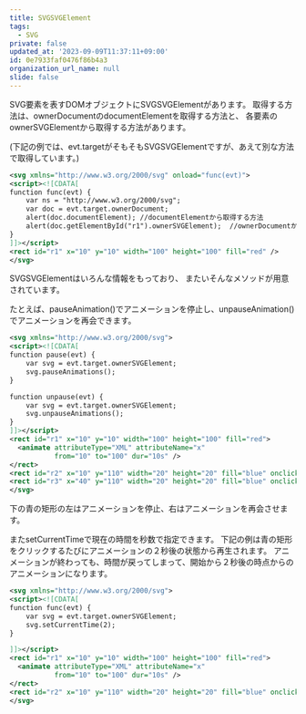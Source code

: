 ```yaml
---
title: SVGSVGElement
tags:
  - SVG
private: false
updated_at: '2023-09-09T11:37:11+09:00'
id: 0e7933faf0476f86b4a3
organization_url_name: null
slide: false
---
```

SVG要素を表すDOMオブジェクトにSVGSVGElementがあります。
取得する方法は、ownerDocumentのdocumentElementを取得する方法と、
各要素のownerSVGElementから取得する方法があります。

(下記の例では、evt.targetがそもそもSVGSVGElementですが、あえて別な方法で取得しています。)

```xml:svgsvgelement.svg
<svg xmlns="http://www.w3.org/2000/svg" onload="func(evt)">
<script><![CDATA[
function func(evt) {
    var ns = "http://www.w3.org/2000/svg";
    var doc = evt.target.ownerDocument;
    alert(doc.documentElement); //documentElementから取得する方法
    alert(doc.getElementById("r1").ownerSVGElement);  //ownerDocumentから取得する方法
}
]]></script>
<rect id="r1" x="10" y="10" width="100" height="100" fill="red" />
</svg>
```

SVGSVGElementはいろんな情報をもっており、
またいそんなメソッドが用意されています。

たとえば、pauseAnimation()でアニメーションを停止し、unpauseAnimation()でアニメーションを再会できます。

```xml:animation.svg
<svg xmlns="http://www.w3.org/2000/svg">
<script><![CDATA[
function pause(evt) {
    var svg = evt.target.ownerSVGElement;
    svg.pauseAnimations();
}

function unpause(evt) {
    var svg = evt.target.ownerSVGElement;
    svg.unpauseAnimations();
}
]]></script>
<rect id="r1" x="10" y="10" width="100" height="100" fill="red">
  <animate attributeType="XML" attributeName="x"
           from="10" to="100" dur="10s" />
</rect>
<rect id="r2" x="10" y="110" width="20" height="20" fill="blue" onclick="pause(evt)" />
<rect id="r3" x="40" y="110" width="20" height="20" fill="blue" onclick="unpause(evt)" />
</svg>
```

下の青の矩形の左はアニメーションを停止、右はアニメーションを再会させます。

またsetCurrentTimeで現在の時間を秒数で指定できます。
下記の例は青の矩形をクリックするたびにアニメーションの２秒後の状態から再生されます。
アニメーションが終わっても、時間が戻ってしまって、開始から２秒後の時点からのアニメーションになります。

```xml:animation2.svg
<svg xmlns="http://www.w3.org/2000/svg">
<script><![CDATA[
function func(evt) {
    var svg = evt.target.ownerSVGElement;
    svg.setCurrentTime(2);
}

]]></script>
<rect id="r1" x="10" y="10" width="100" height="100" fill="red">
  <animate attributeType="XML" attributeName="x"
           from="10" to="100" dur="10s" />
</rect>
<rect id="r2" x="10" y="110" width="20" height="20" fill="blue" onclick="func(evt)" />
</svg>
```
